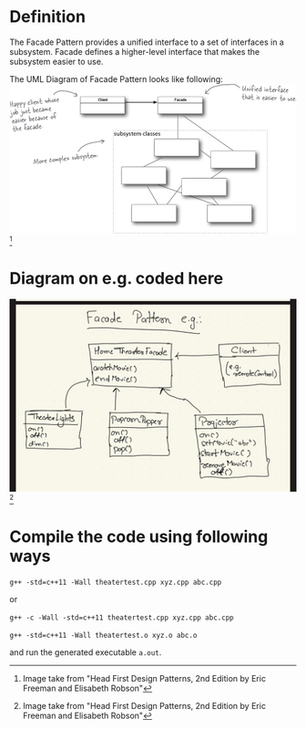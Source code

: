 # Definition
The Facade Pattern provides a unified interface to a set of interfaces in a subsystem. Facade defines a higher-level interface that makes the subsystem easier to use.

The UML Diagram of Facade Pattern looks like following:
![UML Diagram of Facade Pattern](/facade-pattern/facadepattern.png)[^1]

# Diagram on e.g. coded here
![Home Theater](/facade-pattern/hometheater.jpeg)[^1]

# Compile the code using following ways
`g++ -std=c++11 -Wall theatertest.cpp xyz.cpp abc.cpp`

or

`g++ -c -Wall -std=c++11 theatertest.cpp xyz.cpp abc.cpp`

`g++ -std=c++11 -Wall theatertest.o xyz.o abc.o`

and run the generated executable `a.out`.


[^1]: Image take from "Head First Design Patterns, 2nd Edition by Eric Freeman and Elisabeth Robson"